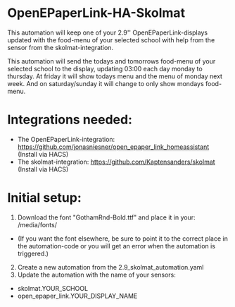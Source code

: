 # OpenEPaperLink-HA-Skolmat
This automation will keep one of your 2.9'' OpenEPaperLink-displays updated with the food-menu of your selected school with help from the sensor from the skolmat-integration.

This automation will send the todays and tomorrows food-menu of your selected school to the display, updating 03:00 each day monday to thursday.
At friday it will show todays menu and the menu of monday next week. And on saturday/sunday it will change to only show mondays food-menu.

# Integrations needed:
* The OpenEPaperLink-integration: https://github.com/jonasniesner/open_epaper_link_homeassistant (Install via HACS)
* The skolmat-integration: https://github.com/Kaptensanders/skolmat (Install via HACS)

# Initial setup:
1. Download the font "GothamRnd-Bold.ttf" and place it in your: /media/fonts/
* (If you want the font elsewhere, be sure to point it to the correct place in the automation-code or you will get an error when the automation is triggered.)  
2. Create a new automation from the 2.9_skolmat_automation.yaml   
3. Update the automation with the name of your sensors:
* skolmat.YOUR_SCHOOL
* open_epaper_link.YOUR_DISPLAY_NAME
